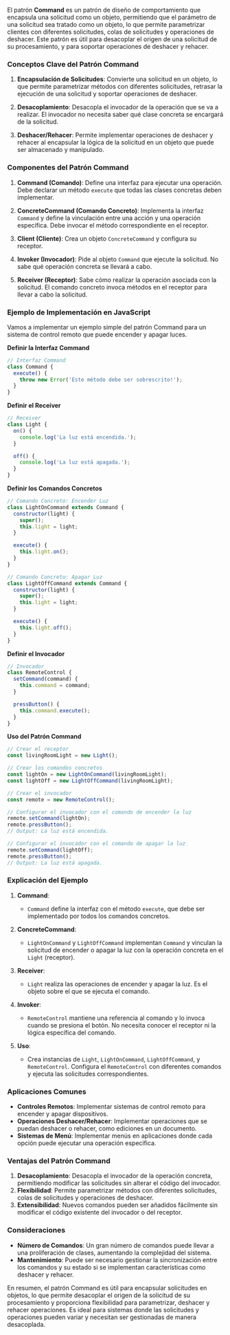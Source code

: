 El patrón **Command** es un patrón de diseño de comportamiento que encapsula una solicitud como un objeto, permitiendo que el parámetro de una solicitud sea tratado como un objeto, lo que permite parametrizar clientes con diferentes solicitudes, colas de solicitudes y operaciones de deshacer. Este patrón es útil para desacoplar el origen de una solicitud de su procesamiento, y para soportar operaciones de deshacer y rehacer.

### Conceptos Clave del Patrón Command

1. **Encapsulación de Solicitudes**: Convierte una solicitud en un objeto, lo que permite parametrizar métodos con diferentes solicitudes, retrasar la ejecución de una solicitud y soportar operaciones de deshacer.

2. **Desacoplamiento**: Desacopla el invocador de la operación que se va a realizar. El invocador no necesita saber qué clase concreta se encargará de la solicitud.

3. **Deshacer/Rehacer**: Permite implementar operaciones de deshacer y rehacer al encapsular la lógica de la solicitud en un objeto que puede ser almacenado y manipulado.

### Componentes del Patrón Command

1. **Command (Comando)**: Define una interfaz para ejecutar una operación. Debe declarar un método `execute` que todas las clases concretas deben implementar.

2. **ConcreteCommand (Comando Concreto)**: Implementa la interfaz `Command` y define la vinculación entre una acción y una operación específica. Debe invocar el método correspondiente en el receptor.

3. **Client (Cliente)**: Crea un objeto `ConcreteCommand` y configura su receptor.

4. **Invoker (Invocador)**: Pide al objeto `Command` que ejecute la solicitud. No sabe qué operación concreta se llevará a cabo.

5. **Receiver (Receptor)**: Sabe cómo realizar la operación asociada con la solicitud. El comando concreto invoca métodos en el receptor para llevar a cabo la solicitud.

### Ejemplo de Implementación en JavaScript

Vamos a implementar un ejemplo simple del patrón Command para un sistema de control remoto que puede encender y apagar luces.

**Definir la Interfaz Command**

```javascript
// Interfaz Command
class Command {
  execute() {
    throw new Error('Este método debe ser sobrescrito!');
  }
}
```

**Definir el Receiver**

```javascript
// Receiver
class Light {
  on() {
    console.log('La luz está encendida.');
  }

  off() {
    console.log('La luz está apagada.');
  }
}
```

**Definir los Comandos Concretos**

```javascript
// Comando Concreto: Encender Luz
class LightOnCommand extends Command {
  constructor(light) {
    super();
    this.light = light;
  }

  execute() {
    this.light.on();
  }
}

// Comando Concreto: Apagar Luz
class LightOffCommand extends Command {
  constructor(light) {
    super();
    this.light = light;
  }

  execute() {
    this.light.off();
  }
}
```

**Definir el Invocador**

```javascript
// Invocador
class RemoteControl {
  setCommand(command) {
    this.command = command;
  }

  pressButton() {
    this.command.execute();
  }
}
```

**Uso del Patrón Command**

```javascript
// Crear el receptor
const livingRoomLight = new Light();

// Crear los comandos concretos
const lightOn = new LightOnCommand(livingRoomLight);
const lightOff = new LightOffCommand(livingRoomLight);

// Crear el invocador
const remote = new RemoteControl();

// Configurar el invocador con el comando de encender la luz
remote.setCommand(lightOn);
remote.pressButton();
// Output: La luz está encendida.

// Configurar el invocador con el comando de apagar la luz
remote.setCommand(lightOff);
remote.pressButton();
// Output: La luz está apagada.
```

### Explicación del Ejemplo

1. **Command**:
   - `Command` define la interfaz con el método `execute`, que debe ser implementado por todos los comandos concretos.

2. **ConcreteCommand**:
   - `LightOnCommand` y `LightOffCommand` implementan `Command` y vinculan la solicitud de encender o apagar la luz con la operación concreta en el `Light` (receptor).

3. **Receiver**:
   - `Light` realiza las operaciones de encender y apagar la luz. Es el objeto sobre el que se ejecuta el comando.

4. **Invoker**:
   - `RemoteControl` mantiene una referencia al comando y lo invoca cuando se presiona el botón. No necesita conocer el receptor ni la lógica específica del comando.

5. **Uso**:
   - Crea instancias de `Light`, `LightOnCommand`, `LightOffCommand`, y `RemoteControl`. Configura el `RemoteControl` con diferentes comandos y ejecuta las solicitudes correspondientes.

### Aplicaciones Comunes

- **Controles Remotos**: Implementar sistemas de control remoto para encender y apagar dispositivos.
- **Operaciones Deshacer/Rehacer**: Implementar operaciones que se puedan deshacer o rehacer, como ediciones en un documento.
- **Sistemas de Menú**: Implementar menús en aplicaciones donde cada opción puede ejecutar una operación específica.

### Ventajas del Patrón Command

1. **Desacoplamiento**: Desacopla el invocador de la operación concreta, permitiendo modificar las solicitudes sin alterar el código del invocador.
2. **Flexibilidad**: Permite parametrizar métodos con diferentes solicitudes, colas de solicitudes y operaciones de deshacer.
3. **Extensibilidad**: Nuevos comandos pueden ser añadidos fácilmente sin modificar el código existente del invocador o del receptor.

### Consideraciones

- **Número de Comandos**: Un gran número de comandos puede llevar a una proliferación de clases, aumentando la complejidad del sistema.
- **Mantenimiento**: Puede ser necesario gestionar la sincronización entre los comandos y su estado si se implementan características como deshacer y rehacer.

En resumen, el patrón Command es útil para encapsular solicitudes en objetos, lo que permite desacoplar el origen de la solicitud de su procesamiento y proporciona flexibilidad para parametrizar, deshacer y rehacer operaciones. Es ideal para sistemas donde las solicitudes y operaciones pueden variar y necesitan ser gestionadas de manera desacoplada.